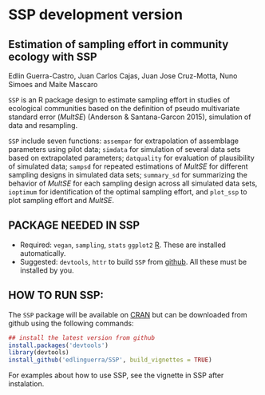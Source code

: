 
<!-- README.md is generated from README.Rmd. Please edit that file -->

# SSP development version

## Estimation of sampling effort in community ecology with SSP

Edlin Guerra-Castro, Juan Carlos Cajas, Juan Jose Cruz-Motta, Nuno
Simoes and Maite Mascaro

`SSP` is an R package design to estimate sampling effort in studies of
ecological communities based on the definition of pseudo multivariate
standard error (*MultSE*) (Anderson & Santana-Garcon 2015), simulation
of data and resampling.

`SSP` include seven functions: `assempar` for extrapolation of
assemblage parameters using pilot data; `simdata` for simulation of
several data sets based on extrapolated parameters; `datquality` for
evaluation of plausibility of simulated data; `sampsd` for repeated
estimations of *MultSE* for different sampling designs in simulated data
sets; `summary_sd` for summarizing the behavior of *MultSE* for each
sampling design across all simulated data sets, `ioptimum` for
identification of the optimal sampling effort, and `plot_ssp` to plot
sampling effort and *MultSE*.

## PACKAGE NEEDED IN SSP

  - Required: `vegan`, `sampling`, `stats` `ggplot2`
    [R](https://cran.r-project.org/). These are installed automatically.
  - Suggested: `devtools`, `httr` to build `SSP` from
    [github](https://github.com/edlinguerra/SSP). All these must be
    installed by you.

## HOW TO RUN SSP:

The `SSP` package will be available on
[CRAN](https://cran.r-project.org/) but can be downloaded from github
using the following commands:

``` r
## install the latest version from github
install.packages('devtools')
library(devtools)
install_github('edlinguerra/SSP', build_vignettes = TRUE)
```

For examples about how to use SSP, see the vignette in SSP after
instalation.
